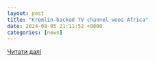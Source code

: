 ```yaml
---
layout: post
title: "Kremlin-backed TV channel woos Africa"
date: 2024-08-05 21:11:52 +0000
categories: [news]
---
```


[Читати далі](https://www.voanews.com/a/kremlin-backed-tv-channel-woos-africa-/7730946.html)
